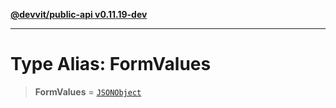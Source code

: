 [**@devvit/public-api v0.11.19-dev**](../README.md)

---

# Type Alias: FormValues

> **FormValues** = [`JSONObject`](JSONObject.md)
